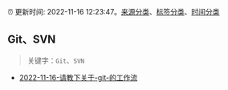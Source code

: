 :alarm_clock: 更新时间: 2022-11-16 12:23:47。[来源分类](../README.md)、[标签分类](../TAGS.md)、[时间分类](../TIMELINE.md)

## Git、SVN


> 关键字：`Git`、`SVN`



- [2022-11-16-请教下关于-git-的工作流](https://www.v2ex.com/t/895754) 